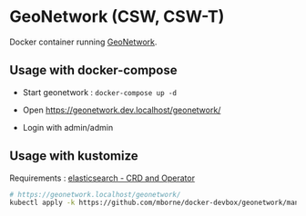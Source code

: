 # GeoNetwork (CSW, CSW-T)

Docker container running [GeoNetwork](https://geonetwork-opensource.org/).

## Usage with docker-compose

* Start geonetwork : `docker-compose up -d`

* Open https://geonetwork.dev.localhost/geonetwork/

* Login with admin/admin

## Usage with kustomize

Requirements : [elasticsearch - CRD and Operator](../elasticsearch/README.md#usage-with-kubernetes)

```bash
# https://geonetwork.localhost/geonetwork/
kubectl apply -k https://github.com/mborne/docker-devbox/geonetwork/manifest/base
```
